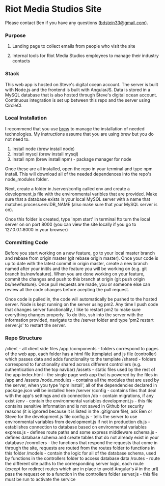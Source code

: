 #  Riot Media Studios Site

Please contact Ben if you have any questions (bdstein33@gmail.com).

### Purpose

1. Landing page to collect emails from people who visit the site

2. Internal tools for Riot Media Studios employees to manage their industry contacts

### Stack

This web app is hosted on Steve's digital ocean account. The server is built with Node.js and the frontend is built with AngularJS. Data is stored in a MySQL database that is also hosted through Steve's digital ocean account. Continuous integration is set up between this repo and the server using CircleCI.

### Local Installation

I recommend that you use [brew](http://www.howtogeek.com/211541/homebrew-for-os-x-easily-installs-desktop-apps-and-terminal-utilities/) to manage the installation of needed technologies. My instructions assume that you are using brew but you do not need to.

1. Install node (brew install node)
2. Install mysql (brew install mysql)
3. Install npm (brew install npm) - package manager for node

Once these are all installed, open the repo in your terminal and type npm install. This will download all of the needed dependences into the repo's node_modules folder.


Next, create a folder in /server/config called env and create a development.js file with the environmental varibles that are provided.  Make sure that a database exists in your local MySQL server with a name that matches process.env.DB_NAME (also make sure that your MySQL server is on).


Once this folder is created, type 'npm start' in terminal fto turn the local server on on port 8000 (you can view the site locally if you go to 127.0.0.1:8000 in your browser)  


### Committing Code

Before you start working on a new feature, go to your local master branch and rebase from origin master (git rebase origin master). Once your code is up to date with the latest commit in origin master, create a new branch named after your initils and the feature you will be working on (e.g. git branch bs/newfeature). When you are done working on your feature, commit the changes and push to this branch at origin (git push origin bs/newfeature). Once pull requests are made, you or someone else can review all the code changes before acepting the pull request.

Once code is pulled in, the code will automatically be pushed to the hosted server.  Node is kept running on the server using pm2.  Any time I push code that changes server functionality, I like to restart pm2 to make sure everything changes properly.  To do this, ssh into the server with the information provided, navigate to the /server folder and type 'pm2 restart server.js' to restart the server.

### Repo Structure

/client - all client side files
  /app 
    /components - folders correspond to pages of the web app, each folder has a html file (template) and js file (controller) which passes data and adds functionality to the template
    /shared - folders correspond to functionality shared across different controllers (e.g. authentication and the top navbar)
  /assets - static files used by the rest of the app
  index.html - the single page web app that is powered by the files in /app and /assets
/node_modules - contains all the modules that are used by the server, when you type 'npm install', all of the dependencies declared in package.json will be installed here
/server
  /config - contains files that deal with the app's settings and db connection
    /db - contain migrations, if any exist
    /env - contain the environmental variables
      development.js - this file contains sensitive information and is not saved in Github for security reasons (it is ignored because it is listed in the .gitignore file), ask Ben or Steve for the development.js file
    config.js - tells the server to use environmental variables from development.js if not in production
    db.js - establishes connection to database based on environmental variables
    express.js - defines route paths and some express middleware
    schema.js - defines database schema and create tables that do not already exist in your database
  /conrollers - the functions that respond the requests that come in through the site, requests are routed from the routes folder to functions in this folder 
  /models - contain the logic for all of the database schema, used by functions in the controllers folder to access database data
  /routes - route the different site paths to the corresponding server logic, each route (except for redirect routes which are in place to avoid Angular's # in the url) pass the request on to a function in the controllers folder
  server.js - this file must be run to activate the service

